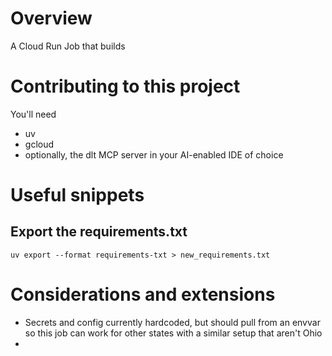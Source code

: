 # Overview

A Cloud Run Job that builds

# Contributing to this project

You'll need

- uv
- gcloud
- optionally, the dlt MCP server in your AI-enabled IDE of choice

# Useful snippets

## Export the requirements.txt

`uv export --format requirements-txt > new_requirements.txt`

# Considerations and extensions

- Secrets and config currently hardcoded, but should pull from an envvar so this job can work for other states with a similar setup that aren't Ohio
-

